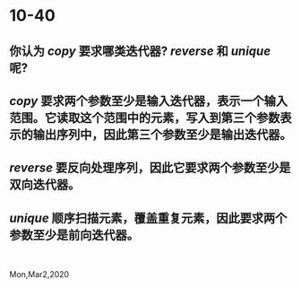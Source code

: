 # 10-40

## 你认为 _copy_ 要求哪类迭代器? _reverse_ 和 _unique_ 呢?

## _copy_ 要求两个参数至少是输入迭代器，表示一个输入范围。它读取这个范围中的元素，写入到第三个参数表示的输出序列中，因此第三个参数至少是输出迭代器。

## _reverse_ 要反向处理序列，因此它要求两个参数至少是双向迭代器。

## _unique_ 顺序扫描元素，覆盖重复元素，因此要求两个参数至少是前向迭代器。

&nbsp;

Mon,Mar2,2020